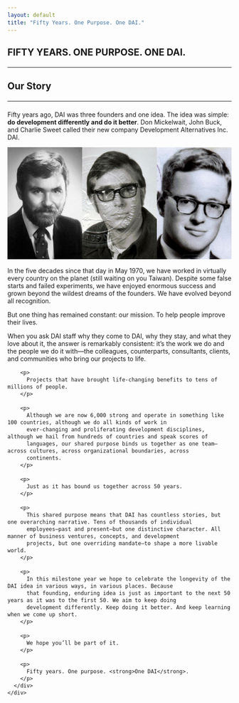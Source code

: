 ```yaml
---
layout: default
title: "Fifty Years. One Purpose. One DAI."
---
```

<div class="feature-wrap">
  <section class="feature container">
    <div class="dai-box">
      <h1 class="title is-size-4-mobile is-size-2-desktop">
        FIFTY YEARS. ONE PURPOSE. ONE DAI.
        <hr class="bar" id="our-story">
      </h1>
      <div class="feature--detail">
        <h2 class="title is-size-5-mobile is-size-3-desktop">Our Story
          <hr class="bar">
        </h2>
        <p>Fifty years ago, DAI was three founders and one idea. The idea was simple: <strong>do development differently and do it better</strong>. Don Mickelwait, John Buck, and Charlie Sweet called their new company Development Alternatives Inc. DAI.</p>
        <img src="/assets/images/founders.jpg" alt="">
        <p>In the five decades since that day in May 1970, we have worked in virtually every country on the planet (still waiting on you Taiwan). Despite some false starts and failed experiments, we have enjoyed enormous success and grown beyond the wildest dreams of the founders. We have evolved beyond all recognition.</p>
        <p>
          But one thing has remained constant: our mission. To help people improve their lives.
        </p>
        <p>
          When you ask DAI staff why they come to DAI, why they stay, and what they love about it, the answer is remarkably
          consistent: it’s the work we do and the people we do it with—the colleagues, counterparts, consultants, clients, and
          communities who bring our projects to life.
        </p>
        
        <p>
          Projects that have brought life-changing benefits to tens of millions of people.
        </p>
        
        <p>
          Although we are now 6,000 strong and operate in something like 100 countries, although we do all kinds of work in
          ever-changing and proliferating development disciplines, although we hail from hundreds of countries and speak scores of
          languages, our shared purpose binds us together as one team—across cultures, across organizational boundaries, across
          continents.
        </p>
        
        <p>
          Just as it has bound us together across 50 years.
        </p>
        
        <p>
          This shared purpose means that DAI has countless stories, but one overarching narrative. Tens of thousands of individual
          employees—past and present—but one distinctive character. All manner of business ventures, concepts, and development
          projects, but one overriding mandate—to shape a more livable world.
        </p>
        
        <p>
          In this milestone year we hope to celebrate the longevity of the DAI idea in various ways, in various places. Because
          that founding, enduring idea is just as important to the next 50 years as it was to the first 50. We aim to keep doing
          development differently. Keep doing it better. And keep learning when we come up short.
        </p>
        
        <p>
          We hope you’ll be part of it.
        </p>
        
        <p>
          Fifty years. One purpose. <strong>One DAI</strong>.
        </p>
      </div>
    </div>
  </section>
</div>